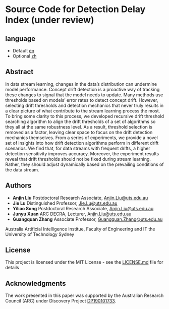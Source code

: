 # Source Code for Detection Delay Index (under review)
## language
* Default [en](README.md) 
* Optional [zh](README.zh.md)
## Abstract
In data stream learning, changes in the data’s distribution can undermine model performance. Concept drift detection is a proactive way of tracking these changes to signal that the model needs to update. Many methods use thresholds based on models’ error rates to detect concept drift. However, selecting drift thresholds and detection mechanics that never truly results in a clear picture of what contribute to the stream learning process the most. To bring some clarity to this process, we developed recursive drift threshold searching algorithm to align the drift thresholds of a set of algorithms so they all at the same robustness level. As a result, threshold selection is removed as a factor, leaving clear space to focus on the drift detection mechanics themselves. From a series of experiments, we provide a novel set of insights into how drift detection algorithms perform in different drift scenarios. We find that, for data streams with frequent drifts, a higher detection sensitivity improves accuracy. Moreover, the experiment results reveal that drift thresholds should not be fixed during stream learning. Rather, they should adjust dynamically based on the prevailing conditions of the data stream.

## Authors

* **Anjin Liu** Postdoctoral Research Associate, Anjin.Liu@uts.edu.au
* **Jie Lu** Distinguished Professor, Jie.Lu@uts.edu.au
* **Yiliao Song** Postdoctoral Research Associate, Anjin.Liu@uts.edu.au
* **Junyu Xuan** ARC DECRA, Lecturer, Anjin.Liu@uts.edu.au
* **Guangquan Zhang** Associate Professor, Guangquan.Zhang@uts.edu.au

Australia Artificial Intelligence Institue, 
Faculty of Engineering and IT
the University of Technology Sydney

## License

This project is licensed under the MIT License - see the [LICENSE.md](LICENSE.md) file for details

## Acknowledgments

The work presented in this paper was supported by the Australian Research Council (ARC) under Discovery Project [DP190101733](https://researchdata.edu.au/discovery-projects-grant-id-dp190101733/1378441).

 
